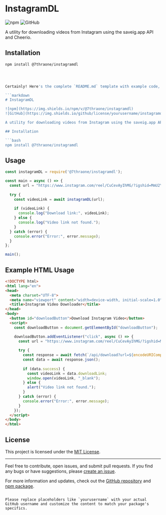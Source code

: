# InstagramDL

![npm](https://img.shields.io/npm/v/@7thraone/instagramdl)
![GitHub](https://img.shields.io/github/license/yourusername/instagramdl)

A utility for downloading videos from Instagram using the saveig.app API and Cheerio.

## Installation

```bash
npm install @7thraone/instagramdl




Certainly! Here's the complete `README.md` template with example code, HTML usage, and license information:

```markdown
# InstagramDL

![npm](https://img.shields.io/npm/v/@7thraone/instagramdl)
![GitHub](https://img.shields.io/github/license/yourusername/instagramdl)

A utility for downloading videos from Instagram using the saveig.app API and Cheerio.

## Installation

```bash
npm install @7thraone/instagramdl
```

## Usage

```javascript
const instagramDL = require('@7thraone/instagramdl');

const main = async () => {
  const url = "https://www.instagram.com/reel/CuCevAyIhMG/?igshid=MmU2YjMzNjRlOQ==";
  
  try {
    const videoLink = await instagramDL(url);
    
    if (videoLink) {
      console.log("Download link:", videoLink);
    } else {
      console.log("Video link not found.");
    }
  } catch (error) {
    console.error("Error:", error.message);
  }
};

main();
```

## Example HTML Usage

```html
<!DOCTYPE html>
<html lang="en">
<head>
  <meta charset="UTF-8">
  <meta name="viewport" content="width=device-width, initial-scale=1.0">
  <title>Instagram Video Downloader</title>
</head>
<body>
  <button id="downloadButton">Download Instagram Video</button>
  <script>
    const downloadButton = document.getElementById("downloadButton");

    downloadButton.addEventListener("click", async () => {
      const url = "https://www.instagram.com/reel/CuCevAyIhMG/?igshid=MmU2YjMzNjRlOQ==";
      
      try {
        const response = await fetch(`/api/download?url=${encodeURIComponent(url)}`);
        const data = await response.json();
        
        if (data.success) {
          const videoLink = data.downloadLink;
          window.open(videoLink, "_blank");
        } else {
          alert("Video link not found.");
        }
      } catch (error) {
        console.error("Error:", error.message);
      }
    });
  </script>
</body>
</html>
```

## License

This project is licensed under the [MIT License](LICENSE).

---

Feel free to contribute, open issues, and submit pull requests. If you find any bugs or have suggestions, please [create an issue](https://github.com/yourusername/instagramdl/issues).

For more information and updates, check out the [GitHub repository](https://github.com/yourusername/instagramdl) and [npm package](https://www.npmjs.com/package/@7thraone/instagramdl).
```

Please replace placeholders like `yourusername` with your actual GitHub username and customize the content to match your package's specifics.
